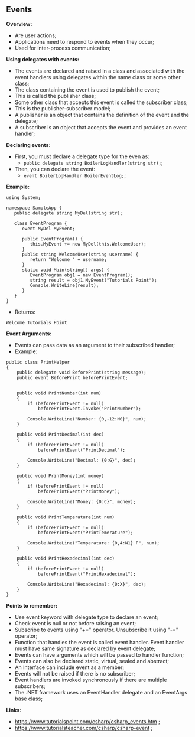 ## Events

**Overview:**

- Are user actions;
- Applications need to respond to events when they occur;
- Used for inter-process communication;

**Using delegates with events:**

- The events are declared and raised in a class and associated with the event handlers using delegates within the same class or some other class;
- The class containing the event is used to publish the event;
- This is called the publisher class;
- Some other class that accepts this event is called the subscriber class;
- This is the publisher-subscriber model;
- A publisher is an object that contains the definition of the event and the delegate;
- A subscriber is an object that accepts the event and provides an event handler;

**Declaring events:**

- First, you must declare a delegate type for the even as:
  - `public delegate string BoilerLogHandler(string str);`;
- Then, you can declare the event:
  - `event BoilerLogHandler BoilerEventLog;`;

**Example:**

```
using System;

namespace SampleApp {
   public delegate string MyDel(string str);

   class EventProgram {
      event MyDel MyEvent;

      public EventProgram() {
         this.MyEvent += new MyDel(this.WelcomeUser);
      }
      public string WelcomeUser(string username) {
         return "Welcome " + username;
      }
      static void Main(string[] args) {
         EventProgram obj1 = new EventProgram();
         string result = obj1.MyEvent("Tutorials Point");
         Console.WriteLine(result);
      }
   }
}
```

- Returns:

```
Welcome Tutorials Point

```

**Event Arguments:**

- Events can pass data as an argument to their subscribed handler;
- Example:

```
public class PrintHelper
{
    public delegate void BeforePrint(string message);
    public event BeforePrint beforePrintEvent;


    public void PrintNumber(int num)
    {
        if (beforePrintEvent != null)
            beforePrintEvent.Invoke("PrintNumber");

        Console.WriteLine("Number: {0,-12:N0}", num);
    }

    public void PrintDecimal(int dec)
    {
        if (beforePrintEvent != null)
            beforePrintEvent("PrintDecimal");

        Console.WriteLine("Decimal: {0:G}", dec);
    }

    public void PrintMoney(int money)
    {
        if (beforePrintEvent != null)
            beforePrintEvent("PrintMoney");

        Console.WriteLine("Money: {0:C}", money);
    }

    public void PrintTemperature(int num)
    {
        if (beforePrintEvent != null)
            beforePrintEvent("PrintTemerature");

        Console.WriteLine("Temperature: {0,4:N1} F", num);
    }

    public void PrintHexadecimal(int dec)
    {
        if (beforePrintEvent != null)
            beforePrintEvent("PrintHexadecimal");

        Console.WriteLine("Hexadecimal: {0:X}", dec);
    }
}
```

**Points to remember:**

- Use event keyword with delegate type to declare an event;
- Check event is null or not before raising an event;
- Subscribe to events using "+=" operator. Unsubscribe it using "-=" operator;
- Function that handles the event is called event handler. Event handler must have same signature as declared by event delegate;
- Events can have arguments which will be passed to handler function;
- Events can also be declared static, virtual, sealed and abstract;
- An Interface can include event as a member;
- Events will not be raised if there is no subscriber;
- Event handlers are invoked synchronously if there are multiple subscribers;
- The .NET framework uses an EventHandler delegate and an EventArgs base class;

**Links:**

- https://www.tutorialspoint.com/csharp/csharp_events.htm ;
- https://www.tutorialsteacher.com/csharp/csharp-event ;
